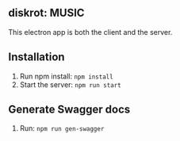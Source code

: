 ## diskrot: MUSIC

This electron app is both the client and the server.

## Installation

1. Run npm install: `npm install`
2. Start the server: `npm run start`

## Generate Swagger docs

1. Run: `npm run gen-swagger`
